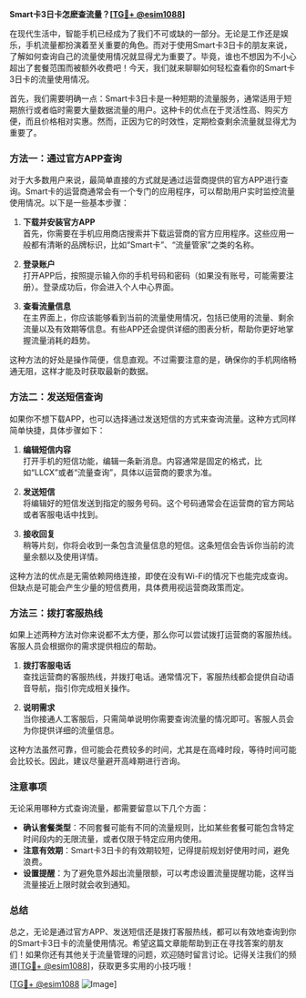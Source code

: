 **Smart卡3日卡怎麽查流量？[[TG💪+ @esim1088](https://t.me/s/esim1088)]**

在现代生活中，智能手机已经成为了我们不可或缺的一部分。无论是工作还是娱乐，手机流量都扮演着至关重要的角色。而对于使用Smart卡3日卡的朋友来说，了解如何查询自己的流量使用情况就显得尤为重要了。毕竟，谁也不想因为不小心超出了套餐范围而被额外收费吧！今天，我们就来聊聊如何轻松查看你的Smart卡3日卡的流量使用情况。

首先，我们需要明确一点：Smart卡3日卡是一种短期的流量服务，通常适用于短期旅行或者临时需要大量数据流量的用户。这种卡的优点在于灵活性高、购买方便，而且价格相对实惠。然而，正因为它的时效性，定期检查剩余流量就显得尤为重要了。

### 方法一：通过官方APP查询

对于大多数用户来说，最简单直接的方式就是通过运营商提供的官方APP进行查询。Smart卡的运营商通常会有一个专门的应用程序，可以帮助用户实时监控流量使用情况。以下是一些基本步骤：

1. **下载并安装官方APP**  
   首先，你需要在手机应用商店搜索并下载运营商的官方应用程序。这些应用一般都有清晰的品牌标识，比如“Smart卡”、“流量管家”之类的名称。

2. **登录账户**  
   打开APP后，按照提示输入你的手机号码和密码（如果没有账号，可能需要注册）。登录成功后，你会进入个人中心界面。

3. **查看流量信息**  
   在主界面上，你应该能够看到当前的流量使用情况，包括已使用的流量、剩余流量以及有效期等信息。有些APP还会提供详细的图表分析，帮助你更好地掌握流量消耗的趋势。

这种方法的好处是操作简便，信息直观。不过需要注意的是，确保你的手机网络畅通无阻，这样才能及时获取最新的数据。

### 方法二：发送短信查询

如果你不想下载APP，也可以选择通过发送短信的方式来查询流量。这种方式同样简单快捷，具体步骤如下：

1. **编辑短信内容**  
   打开手机的短信功能，编辑一条新消息。内容通常是固定的格式，比如“LLCX”或者“流量查询”，具体以运营商的要求为准。

2. **发送短信**  
   将编辑好的短信发送到指定的服务号码。这个号码通常会在运营商的官方网站或者客服电话中找到。

3. **接收回复**  
   稍等片刻，你将会收到一条包含流量信息的短信。这条短信会告诉你当前的流量余额以及使用详情。

这种方法的优点是无需依赖网络连接，即使在没有Wi-Fi的情况下也能完成查询。但缺点是可能会产生少量的短信费用，具体费用视运营商政策而定。

### 方法三：拨打客服热线

如果上述两种方法对你来说都不太方便，那么你可以尝试拨打运营商的客服热线。客服人员会根据你的需求提供相应的帮助。

1. **拨打客服电话**  
   查找运营商的客服热线，并拨打电话。通常情况下，客服热线都会提供自动语音导航，指引你完成相关操作。

2. **说明需求**  
   当你接通人工客服后，只需简单说明你需要查询流量的情况即可。客服人员会为你提供详细的流量信息。

这种方法虽然可靠，但可能会花费较多的时间，尤其是在高峰时段，等待时间可能会比较长。因此，建议尽量避开高峰期进行咨询。

### 注意事项

无论采用哪种方式查询流量，都需要留意以下几个方面：

- **确认套餐类型**：不同套餐可能有不同的流量规则，比如某些套餐可能包含特定时间段内的无限流量，或者仅限于特定应用内使用。
- **注意有效期**：Smart卡3日卡的有效期较短，记得提前规划好使用时间，避免浪费。
- **设置提醒**：为了避免意外超出流量限额，可以考虑设置流量提醒功能，这样当流量接近上限时就会收到通知。

### 总结

总之，无论是通过官方APP、发送短信还是拨打客服热线，都可以有效地查询到你的Smart卡3日卡的流量使用情况。希望这篇文章能帮助到正在寻找答案的朋友们！如果你还有其他关于流量管理的问题，欢迎随时留言讨论。记得关注我们的频道[[TG💪+ @esim1088](https://t.me/s/esim1088)]，获取更多实用的小技巧哦！

[[TG💪+ @esim1088](https://t.me/s/esim1088) ![Image](https://i.postimg.cc/4NQfJmqS/Snipaste-2025-05-13-00-14-12.png)]